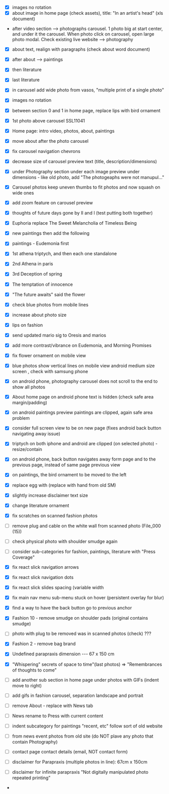 - [X] images no rotation
- [X] about image in home page (check assets), title: "In an artist's head" (xls document)
- after video section --> photographs carousel. 1 photo big at start center, and under it the carousel. When photo click on carousel, open large photo modal. Check existing live website --> photography
- [X] about text, realign with paragraphs (check about word document)
- [X] after about --> paintings
- [X] then literature
- [X] last literature

- [X] in carousel add wide photo from vasos, "multiple print of a single photo"

- [X] images no rotation
- [X] between section 0 and 1 in home page, replace lips with bird ornament
- [X] 1st photo above carousel SSL11041
- [X] Home page: intro video, photos, about, paintings
- [X] move about after the photo carousel
- [X] fix carousel navigation chevrons
- [X] decrease size of carousel preview text (title, description/dimensions)
- [X] under Photography section under each image preview under dimensions - like old photo, add "The photogeaphs were not manupul..."
- [X] Carousel photos keep uneven thumbs to fit photos and now squash on wide ones
- [X] add zoom feature on carousel preview
- [X] thoughts of future days gone by  II and I (test putting both together)
- [X] Euphoria replace The Sweet Melancholia of Timeless Being
- [X] new paintings then add the following
- [X] paintings - Eudemonia first
- [X] 1st athena triptych, and then each one standalone
- [X] 2nd Athena in paris
- [X] 3rd Deception of spring
- [X] The temptation of innocence
- [X] "The future awaits" said the flower
- [X] check blue photos from mobile lines
- [X] increase about photo size
- [X] lips on fashion
- [X] send updated mario sig to Oresis and marios
- [X] add more contrast/vibrance on Eudemonia, and Morning Promises
- [X] fix flower ornament on mobile view
- [X] blue photos show vertical lines on mobile view android medium size screen
, check with samsung phone
- [X] on android phone, photography carousel does not scroll to the end to show all photos
- [X] About home page on android phone text is hidden (check safe area margin/padding)
- [X] on android paintings preview paintings are clipped, again safe area problem
- [X] consider full screen view to be on new page (fixes android back button navigating away issue)
- [X] triptych on both iphone and android are clipped (on selected photo) - resize/contain
- [X] on android phone, back button navigates away form page and to the previous page, instead of same page previous view
- [X] on paintings, the bird ornament to be moved to the left
- [X] replace egg with (replace with hand from old SM)
- [X] slightly increase disclaimer text size
- [X] change literature ornament
- [X] fix scratches on scanned fashion photos
- [ ] remove plug and cable on the white wall from scanned photo (File_000 (15))
- [ ] check physical photo with shoulder smudge again
- [ ] consider sub-categories for fashion, paintings, literature with "Press Coverage"
- [X] fix react slick navigation arrows
- [X] fix react slick navigation dots
- [X] fix react slick slides spacing (variable width
- [X] fix main nav menu sub-menu stuck on hover (persistent overlay for blur)

- [X] find a way to have the back button go to previous anchor
- [X] Fashion 10 - remove smudge on shoulder pads (original contains smudge)
- [ ] photo with plug to be removed was in scanned photos (check) ???
- [X] Fashion 2 - remove bag brand
- [X] Undefined parapraxis dimension --- 67 x 150 cm
- [X] "Whispering" secrets of space to time"(last photos) ⇒ "Remembrances of thoughts to come" 
- [ ] add another sub section in home page under photos with GIFs (indent move to right)
- [ ] add gifs in fashion carousel, separation landscape and portrait
- [ ] remove About - replace with News tab
- [ ] News rename to Press with current content
- [ ] indent subcategory for paintings "recent, etc" follow sort of old website
- [ ] from news event photos from old site (do NOT plave any photo that contain Photography)
- [ ] contact page contact details (email, NOT contact form)
- [ ] disclaimer for Parapraxis (multiple photos in line): 67cm x 150cm
- [ ] disclaimer for infinite parapraxis "Not digitally manipulated photo repeated printing"
- 